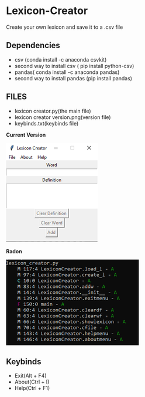 # Lexicon-Creator

Create your own lexicon and save it to a .csv file

## Dependencies

 <ul>
  <li> csv (conda install -c anaconda csvkit) </li>
  <li> second way to install csv ( pip install python-csv) </li>
  <li> pandas( conda install -c anaconda pandas) </li>
  <li> second way to install pandas (pip install pandas) </li>
</ul>

## FILES
<ul>
<li> lexicon creator.py(the main file) </li>
<li> lexicon creator version.png(version file) </li>
<li> keybinds.txt(keybinds file) </li>
</ul> 

**Current Version**

<p><img src ="lexicon creator version.png" title = "Lexicon Creator Version"/> </p>

**Radon**

<p><img src = "lexicon_creator cc radon.png" title = "Lexicon Radon"/> </p>

## Keybinds

<ul>
    <li> Exit(Alt + F4) </li>
    <li> About(Ctrl + I) </li>
    <li> Help(Ctrl + F1) </li>
</ul>
